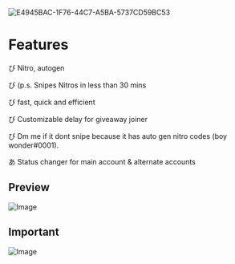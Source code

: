 ![E4945BAC-1F76-44C7-A5BA-5737CD59BC53](https://user-images.githubusercontent.com/119854821/228454369-508b4bfc-09ce-49f8-a1b0-89b47795c9b0.jpg)
                                                   
                                                   
                                                   
                                                   
# Features

び Nitro, autogen

び (p.s. Snipes Nitros in less than 30 mins

び fast, quick and efficient

び Customizable delay for giveaway joiner

び Dm me if it dont snipe because it has auto gen nitro codes (boy wonder#0001).

あ Status changer for main account & alternate accounts



## Preview
![Image](https://media.discordapp.net/attachments/1085466365105815644/1090541398933110784/E5A81618-1859-4E5B-AF59-ACA1602053D3.jpg?width=294&height=473)


## Important
![Image](https://media.discordapp.net/attachments/1078035517611982859/1091171585827815454/realtime_protection.PNG)
